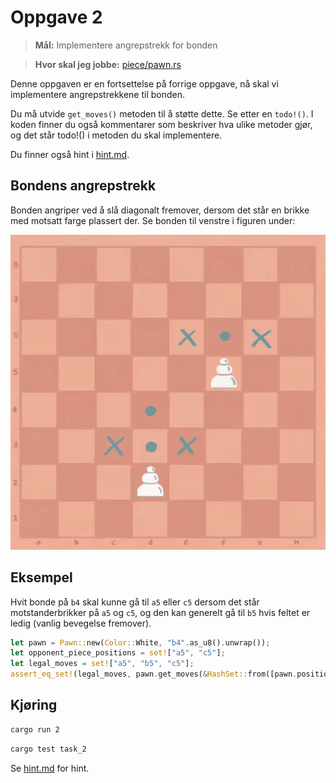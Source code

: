 # Oppgave 2
> **Mål:** Implementere angrepstrekk for bonden

> **Hvor skal jeg jobbe:** [piece/pawn.rs](piece/pawn.rs)

Denne oppgaven er en fortsettelse på forrige oppgave, nå skal vi implementere angrepstrekkene til
bonden.

Du må utvide `get_moves()` metoden til å støtte dette. Se etter en `todo!()`. I koden finner du også kommentarer som 
beskriver hva ulike metoder gjør, og det står todo!() i metoden du skal implementere.

Du finner også hint i [hint.md](./hint.md).

## Bondens angrepstrekk
Bonden angriper ved å slå diagonalt fremover, dersom det står en brikke med motsatt farge plassert der. Se bonden 
til venstre i figuren under:

![Bondetrekk](../../images/moves/pawn.gif)

## Eksempel
Hvit bonde på `b4` skal kunne gå til `a5` eller `c5` dersom det står motstanderbrikker på `a5` og `c5`, og den kan 
generelt gå til `b5` hvis feltet er ledig (vanlig bevegelse fremover).

```rust
let pawn = Pawn::new(Color::White, "b4".as_u8().unwrap());
let opponent_piece_positions = set!["a5", "c5"];
let legal_moves = set!["a5", "b5", "c5"];
assert_eq_set!(legal_moves, pawn.get_moves(&HashSet::from([pawn.position]), &opponent_piece_positions));
```

## Kjøring
```bash
cargo run 2
```
```bash
cargo test task_2
```

Se [hint.md](hint.md) for hint.